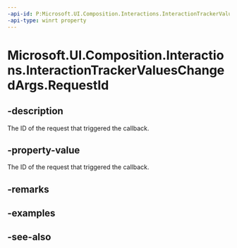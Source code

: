 ```yaml
---
-api-id: P:Microsoft.UI.Composition.Interactions.InteractionTrackerValuesChangedArgs.RequestId
-api-type: winrt property
---
```


<!-- Property syntax
public int RequestId { get; }
-->

# Microsoft.UI.Composition.Interactions.InteractionTrackerValuesChangedArgs.RequestId

## -description
The ID of the request that triggered the callback.

## -property-value
The ID of the request that triggered the callback.

## -remarks

## -examples

## -see-also
